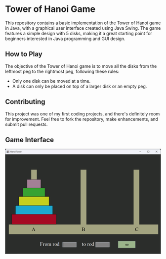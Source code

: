 # Tower of Hanoi Game
This repository contains a basic implementation of the Tower of Hanoi game in Java, with a graphical user interface created using Java Swing.
The game features a simple design with 5 disks, making it a great starting point for beginners interested in Java programming and GUI design.
## How to Play
The objective of the Tower of Hanoi game is to move all the disks from the leftmost peg to the rightmost peg, following these rules:
- Only one disk can be moved at a time.
- A disk can only be placed on top of a larger disk or an empty peg.
## Contributing
This project was one of my first coding projects, and there's definitely room for improvement. Feel free to fork the repository, make enhancements,
and submit pull requests.
## Game Interface
<p align="center">
  <img src="https://github.com/SabaKzmi/Basic-Hanoi-Game-with-Java-Swing/blob/69fb6576dce9cb420c340abdc76d3a9e91777f42/Interface" alt="Hanoi Interface" width=700 />
</p>

